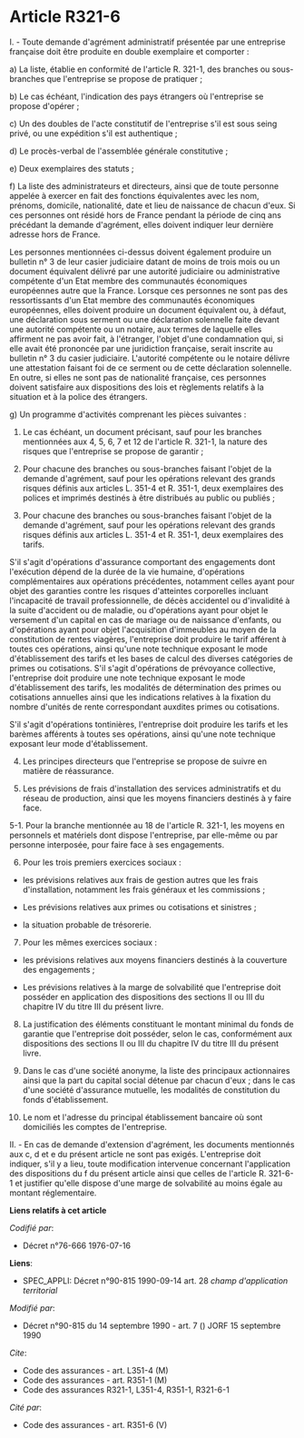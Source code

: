 # Article R321-6

I. - Toute demande d'agrément administratif présentée par une entreprise française doit être produite en double exemplaire et
comporter :

a) La liste, établie en conformité de l'article R. 321-1, des branches ou sous-branches que l'entreprise se propose de
pratiquer ;

b) Le cas échéant, l'indication des pays étrangers où l'entreprise se propose d'opérer ;

c) Un des doubles de l'acte constitutif de l'entreprise s'il est sous seing privé, ou une expédition s'il est authentique ;

d) Le procès-verbal de l'assemblée générale constitutive ;

e) Deux exemplaires des statuts ;

f) La liste des administrateurs et directeurs, ainsi que de toute personne appelée à exercer en fait des fonctions
équivalentes avec les nom, prénoms, domicile, nationalité, date et lieu de naissance de chacun d'eux. Si ces personnes ont
résidé hors de France pendant la période de cinq ans précédant la demande d'agrément, elles doivent indiquer leur dernière
adresse hors de France.

Les personnes mentionnées ci-dessus doivent également produire un bulletin n° 3 de leur casier judiciaire datant de moins de
trois mois ou un document équivalent délivré par une autorité judiciaire ou administrative compétente d'un Etat membre des
communautés économiques européennes autre que la France. Lorsque ces personnes ne sont pas des ressortissants d'un Etat
membre des communautés économiques européennes, elles doivent produire un document équivalent ou, à défaut, une déclaration
sous serment ou une déclaration solennelle faite devant une autorité compétente ou un notaire, aux termes de laquelle elles
affirment ne pas avoir fait, à l'étranger, l'objet d'une condamnation qui, si elle avait été prononcée par une juridiction
française, serait inscrite au bulletin n° 3 du casier judiciaire. L'autorité compétente ou le notaire délivre une attestation
faisant foi de ce serment ou de cette déclaration solennelle. En outre, si elles ne sont pas de nationalité française, ces
personnes doivent satisfaire aux dispositions des lois et règlements relatifs à la situation et à la police des étrangers.

g) Un programme d'activités comprenant les pièces suivantes :

1. Le cas échéant, un document précisant, sauf pour les branches mentionnées aux 4, 5, 6, 7 et 12 de l'article R. 321-1, la
nature des risques que l'entreprise se propose de garantir ;

2. Pour chacune des branches ou sous-branches faisant l'objet de la demande d'agrément, sauf pour les opérations relevant des
grands risques définis aux articles L. 351-4 et R. 351-1, deux exemplaires des polices et imprimés destinés à être distribués
au public ou publiés ;

3. Pour chacune des branches ou sous-branches faisant l'objet de la demande d'agrément, sauf pour les opérations relevant des
grands risques définis aux articles L. 351-4 et R. 351-1, deux exemplaires des tarifs.

S'il s'agit d'opérations d'assurance comportant des engagements dont l'exécution dépend de la durée de la vie humaine,
d'opérations complémentaires aux opérations précédentes, notamment celles ayant pour objet des garanties contre les risques
d'atteintes corporelles incluant l'incapacité de travail professionnelle, de décès accidentel ou d'invalidité à la suite
d'accident ou de maladie, ou d'opérations ayant pour objet le versement d'un capital en cas de mariage ou de naissance
d'enfants, ou d'opérations ayant pour objet l'acquisition d'immeubles au moyen de la constitution de rentes viagères,
l'entreprise doit produire le tarif afférent à toutes ces opérations, ainsi qu'une note technique exposant le mode
d'établissement des tarifs et les bases de calcul des diverses catégories de primes ou cotisations. S'il s'agit d'opérations
de prévoyance collective, l'entreprise doit produire une note technique exposant le mode d'établissement des tarifs, les
modalités de détermination des primes ou cotisations annuelles ainsi que les indications relatives à la fixation du nombre
d'unités de rente correspondant auxdites primes ou cotisations.

S'il s'agit d'opérations tontinières, l'entreprise doit produire les tarifs et les barèmes afférents à toutes ses opérations,
ainsi qu'une note technique exposant leur mode d'établissement.

4. Les principes directeurs que l'entreprise se propose de suivre en matière de réassurance.

5. Les prévisions de frais d'installation des services administratifs et du réseau de production, ainsi que les moyens
financiers destinés à y faire face.

5-1. Pour la branche mentionnée au 18 de l'article R. 321-1, les moyens en personnels et matériels dont dispose l'entreprise,
par elle-même ou par personne interposée, pour faire face à ses engagements.

6. Pour les trois premiers exercices sociaux :

- les prévisions relatives aux frais de gestion autres que les frais d'installation, notamment les frais généraux et les
commissions ;

- Les prévisions relatives aux primes ou cotisations et sinistres ;

- la situation probable de trésorerie.

7. Pour les mêmes exercices sociaux :

- les prévisions relatives aux moyens financiers destinés à la couverture des engagements ;

- Les prévisions relatives à la marge de solvabilité que l'entreprise doit posséder en application des dispositions des
sections II ou III du chapitre IV du titre III du présent livre.

8. La justification des éléments constituant le montant minimal du fonds de garantie que l'entreprise doit posséder, selon le
cas, conformément aux dispositions des sections II ou III du chapitre IV du titre III du présent livre.

9. Dans le cas d'une société anonyme, la liste des principaux actionnaires ainsi que la part du capital social détenue par
chacun d'eux ; dans le cas d'une société d'assurance mutuelle, les modalités de constitution du fonds d'établissement.

10. Le nom et l'adresse du principal établissement bancaire où sont domiciliés les comptes de l'entreprise.

II. - En cas de demande d'extension d'agrément, les documents mentionnés aux c, d et e du présent article ne sont pas exigés.
L'entreprise doit indiquer, s'il y a lieu, toute modification intervenue concernant l'application des dispositions du f du
présent article ainsi que celles de l'article R. 321-6-1 et justifier qu'elle dispose d'une marge de solvabilité au moins
égale au montant réglementaire.

**Liens relatifs à cet article**

_Codifié par_:

  - Décret n°76-666 1976-07-16

**Liens**:

  - SPEC_APPLI: Décret n°90-815 1990-09-14 art. 28 *champ d'application territorial*

_Modifié par_:

  - Décret n°90-815 du 14 septembre 1990 - art. 7 () JORF 15 septembre 1990

_Cite_:

  - Code des assurances - art. L351-4 (M)
  - Code des assurances - art. R351-1 (M)
  - Code des assurances R321-1, L351-4, R351-1, R321-6-1

_Cité par_:

  - Code des assurances - art. R351-6 (V)

